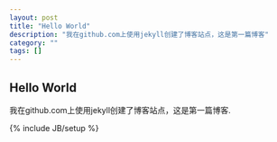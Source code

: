 ```yaml
---
layout: post
title: "Hello World"
description: "我在github.com上使用jekyll创建了博客站点，这是第一篇博客"
category: ""
tags: []
---
```


<h2>Hello World</h2>

<p>我在github.com上使用jekyll创建了博客站点，这是第一篇博客.</p>

{% include JB/setup %}
